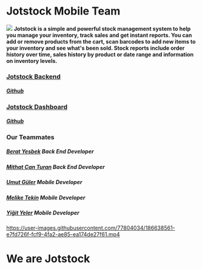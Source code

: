 # Jotstock Mobile Team
<img src="https://user-images.githubusercontent.com/77804034/186637877-d211af31-fcf2-48ba-8644-46727c14fee8.png"/>
<strong> Jotstock is a simple and powerful stock management system to help you manage your inventory, track sales and get instant reports. You can add or remove products from the cart, scan barcodes to add new items to your inventory and see what's been sold. Stock reports include order history over time, sales history by product or date range and information on inventory levels. </strong>

### [Jotstock Backend](https://jotform-intern.herokuapp.com/)  
##### <a href="https://github.com/mitokande/stockTakip">Github</a>
### [Jotstock Dashboard](https://jotstock.herokuapp.com/)  
##### <a href="https://github.com/mitokande/stockTakipDashboard">Github</a>



### Our Teammates

##### [Berat Yesbek](https://www.linkedin.com/in/berat-yesbek-89b6821b0/)  <strong>Back End Developer</strong>
##### [Mithat Can Turan](https://www.linkedin.com/in/mithat-can-turan/) <strong>Back End Developer</strong>
##### [Umut Güler](https://www.linkedin.com/in/umutlaguler/) <strong>Mobile Developer</strong>
##### [Melike Tekin](https://www.linkedin.com/in/meliketekinn/) <strong>Mobile Developer</strong>
##### [Yiğit Yeler](https://www.linkedin.com/in/yi%C4%9Fityeler/)  <strong>Mobile Developer</strong>

https://user-images.githubusercontent.com/77804034/186638561-e7fd726f-fcf9-4fa2-ae85-ea174de27f61.mp4


# We are Jotstock   
